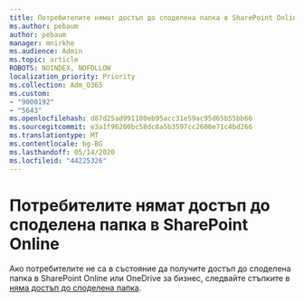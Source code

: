 ```yaml
---
title: Потребителите нямат достъп до споделена папка в SharePoint Online
ms.author: pebaum
author: pebaum
manager: mnirkhe
ms.audience: Admin
ms.topic: article
ROBOTS: NOINDEX, NOFOLLOW
localization_priority: Priority
ms.collection: Adm_O365
ms.custom:
- "9000192"
- "5643"
ms.openlocfilehash: d87d25ad991180eb95acc31e59ac95d65b55bb66
ms.sourcegitcommit: e3a1f96200bc58dc8a5b3597cc2600e71c4bd266
ms.translationtype: MT
ms.contentlocale: bg-BG
ms.lasthandoff: 05/14/2020
ms.locfileid: "44225326"
---
```

# <a name="users-cant-access-a-shared-folder-in-sharepoint-online"></a>Потребителите нямат достъп до споделена папка в SharePoint Online

Ако потребителите не са в състояние да получите достъп до споделена папка в SharePoint Online или OneDrive за бизнес, следвайте стъпките в [няма достъп до споделена папка](https://docs.microsoft.com/sharepoint/troubleshoot/sharing-and-permissions/cannot-access-shared-folder).

